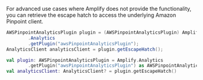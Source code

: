 For advanced use cases where Amplify does not provide the functionality, you can retrieve the escape hatch to access the underlying Amazon Pinpoint client.

<amplify-block-switcher>
<amplify-block name="Java">

```java
AWSPinpointAnalyticsPlugin plugin = (AWSPinpointAnalyticsPlugin) Amplify
        .Analytics
        .getPlugin("awsPinpointAnalyticsPlugin");
AnalyticsClient analyticsClient = plugin.getEscapeHatch();
```

</amplify-block>
<amplify-block name="Kotlin">

```kotlin
val plugin: AWSPinpointAnalyticsPlugin = Amplify.Analytics
        .getPlugin("awsPinpointAnalyticsPlugin") as AWSPinpointAnalyticsPlugin
val analyticsClient: AnalyticsClient? = plugin.getEscapeHatch()
```

</amplify-block>
</amplify-block-switcher>